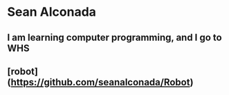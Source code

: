 # Sean Alconada
## I am learning computer programming, and I go to WHS
## [robot] (https://github.com/seanalconada/Robot)
